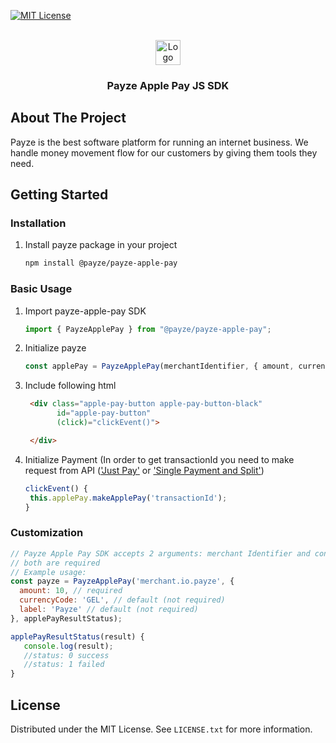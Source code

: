 <div id="top"></div>

[comment]: <> ([![Stargazers][stars-shield]][stars-url])
[![MIT License][license-shield]][license-url]



<!-- PROJECT LOGO -->
<br />
<div align="center">
  <a href="https://payze.io" target="_blank">
    <img src="https://payze.io/assets/payze.svg" alt="Logo" height="40">
  </a>

<h3 align="center">Payze Apple Pay JS SDK</h3>

[comment]: <> (  <p align="center">)

[comment]: <> (    <a href="">View Demo</a>)

[comment]: <> (    ·)

[comment]: <> (    <a href="">Report Bug</a>)

[comment]: <> (  </p>)
</div>

<!-- ABOUT THE PROJECT -->

## About The Project

Payze is the best software platform for running an internet business. We handle money movement flow for our customers by
giving them tools they need.

<!-- GETTING STARTED -->

## Getting Started

### Installation

1. Install payze package in your project
   ```sh
   npm install @payze/payze-apple-pay
   ```

### Basic Usage

1. Import payze-apple-pay SDK
   ```ts
   import { PayzeApplePay } from "@payze/payze-apple-pay";
   ```
2. Initialize payze
   ```ts
   const applePay = PayzeApplePay(merchantIdentifier, { amount, currencyCode, label }, callback);
   ```
3. Include following html
   ```html
    <div class="apple-pay-button apple-pay-button-black" 
          id="apple-pay-button" 
          (click)="clickEvent()">

    </div>
   ```
4. Initialize Payment (In order to get transactionId you need to make request from API (<a href="https://docs.payze.io/reference/just-pay">'Just Pay'</a> or <a href="https://docs.payze.io/reference/single-payment-and-split">'Single Payment and Split'</a>)
   ```ts
   clickEvent() {
    this.applePay.makeApplePay('transactionId');
   }
   ```

### Customization

```js
// Payze Apple Pay SDK accepts 2 arguments: merchant Identifier and configuration
// both are required
// Example usage: 
const payze = PayzeApplePay('merchant.io.payze', {
  amount: 10, // required
  currencyCode: 'GEL', // default (not required)
  label: 'Payze' // default (not required)
}, applePayResultStatus);

applePayResultStatus(result) {
   console.log(result);
   //status: 0 success
   //status: 1 failed
}
 ```

<!-- LICENSE -->

## License

Distributed under the MIT License. See `LICENSE.txt` for more information.


[stars-shield]: https://img.shields.io/github/stars/othneildrew/Best-README-Template.svg?style=for-the-badge

[stars-url]: https://github.com/othneildrew/Best-README-Template/stargazers

[license-shield]: https://img.shields.io/github/license/othneildrew/Best-README-Template.svg?style=for-the-badge

[license-url]: https://github.com/LICENSE.txt

